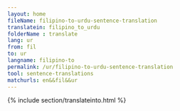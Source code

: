```yaml
---
layout: home
fileName: filipino-to-urdu-sentence-translation
translatein: filipino_to_urdu
folderName : translate
lang: ur
from: fil
to: ur
langname: filipino-to
permalink: /ur/filipino-to-urdu-sentence-translation
tool: sentence-translations
matchurls: en&&fil&&ur
---
```

{% include section/translateinto.html %}
